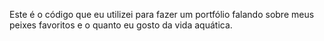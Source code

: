 Este é o código que eu utilizei para fazer um portfólio falando sobre meus peixes favoritos e o quanto eu gosto da vida aquática.

